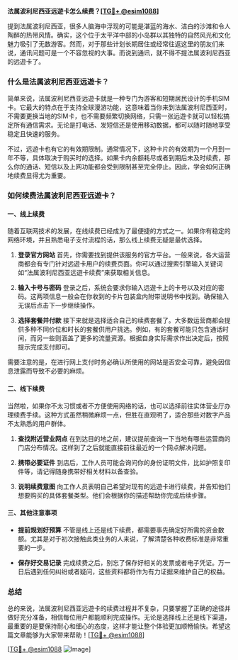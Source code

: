 **法属波利尼西亚远遊卡怎么续费？[[TG💪+ @esim1088](https://t.me/s/esim1088)]**

提到法属波利尼西亚，很多人脑海中浮现的可能是湛蓝的海水、洁白的沙滩和令人陶醉的热带风情。确实，这个位于太平洋中部的小岛群以其独特的自然风光和文化魅力吸引了无数游客。然而，对于那些计划长期居住或经常往返这里的朋友们来说，通讯问题可是一个不容忽视的大事。而说到通讯，就不得不提法属波利尼西亚的远遊卡了。

### 什么是法属波利尼西亚远遊卡？

简单来说，法属波利尼西亚远遊卡就是一种专门为游客和短期居民设计的手机SIM卡。它最大的特点在于支持全球漫游功能，这意味着当你来到法属波利尼西亚时，不需要更换当地的SIM卡，也不需要频繁切换网络，只需一张远遊卡就可以轻松搞定所有通信需求。无论是打电话、发短信还是使用移动数据，都可以随时随地享受稳定且快速的服务。

不过，远遊卡也有它的有效期限制。通常情况下，这种卡片的有效期为一个月到一年不等，具体取决于购买时的选择。如果卡内余额耗尽或者到期后未及时续费，那么你的通话、短信以及上网功能都会受到限制甚至完全停止。因此，学会如何正确地续费显得尤为重要。

### 如何续费法属波利尼西亚远遊卡？

#### 一、线上续费

随着互联网技术的发展，在线续费已经成为了最便捷的方式之一。如果你有稳定的网络环境，并且熟悉电子支付流程的话，那么线上续费无疑是最优选择。

1. **登录官方网站**
   首先，你需要找到提供该服务的官方平台。一般来说，各大运营商都会有专门针对远遊卡用户的续费页面。你可以通过搜索引擎输入关键词如“法属波利尼西亚远遊卡续费”来获取相关信息。

2. **输入卡号与密码**
   登录之后，系统会要求你输入远遊卡上的卡号以及对应的密码。这两项信息一般会在你收到的卡片包装盒内附带说明书中找到。确保输入无误后点击下一步继续操作。

3. **选择套餐并付款**
   接下来就是选择适合自己的续费套餐了。大多数运营商都会提供多种不同价位和时长的套餐供用户挑选。例如，有的套餐可能只包含通话时间，而另一些则涵盖了更多的流量资源。根据自身实际需求作出决定后，按照提示完成支付即可。

需要注意的是，在进行网上支付时务必确认所使用的网站是否安全可靠，避免因信息泄露而导致不必要的麻烦。

#### 二、线下续费

当然啦，如果你不太习惯或者不方便使用网络的话，也可以选择前往实体营业厅办理续费手续。这种方式虽然稍微麻烦一点，但胜在直观明了，适合那些对数字产品不太熟悉的用户群体。

1. **查找附近营业网点**
   在到达目的地之前，建议提前查询一下当地有哪些运营商的门店分布情况。这样到了之后就能直接前往最近的一个网点解决问题。

2. **携带必要证件**
   到店后，工作人员可能会询问你的身份证明文件，比如护照复印件等，请记得随身携带好相关材料以备查验。

3. **说明续费意图**
   向工作人员表明自己希望对现有的远遊卡进行续费，并告知他们想要购买的具体套餐类型。他们会根据你的描述帮助你完成后续步骤。

#### 三、其他注意事项

- **提前规划好预算**
  不管是线上还是线下续费，都需要事先确定好所需的资金数额。尤其是对于初次接触此类业务的人来说，了解清楚各种收费标准是非常重要的一步。

- **保存好交易记录**
  完成续费之后，别忘了保存好相关的发票或者电子凭证。万一日后遇到任何纠纷或者疑问，这些资料都将作为有力证据来维护自己的权益。

### 总结

总的来说，法属波利尼西亚远遊卡的续费过程并不复杂，只要掌握了正确的途径并做好充分准备，相信每位用户都能顺利完成操作。无论是选择线上还是线下渠道，最重要的是要保持耐心和细心的态度，这样才能让整个体验更加顺畅愉快。希望这篇文章能够为大家带来帮助！[[TG💪+ @esim1088](https://t.me/s/esim1088)]

[[TG💪+ @esim1088](https://t.me/s/esim1088) ![Image](https://i.postimg.cc/4NQfJmqS/Snipaste-2025-05-13-00-14-12.png)]